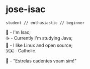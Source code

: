 
# jose-isac
`student // enthusiastic // beginner`  

🌌 - I'm Isac;  
☕ - Currently I'm studying Java;  
🐧 - I like Linux and open source;  
🇻🇦 - Catholic.

🌠 - "Estrelas cadentes voam sim!"
 <!--<img align="center" height="39px" src="https://user-images.githubusercontent.com/96674887/211145771-9c5cfe19-8111-4fd8-919a-f96adddfc8ab.svg" />
</div>
-->

<!--#### 📊 My Stats:
<div>
 <img height="150cm" src="https://github-readme-stats.vercel.app/api?username=rasquirrel&theme=darcula&show_icons=true"/>
 <img height="150cm" src="https://github-readme-stats.vercel.app/api/top-langs/?username=rasquirrel&layout=compact&theme=darcula"/>
</div>
-->

